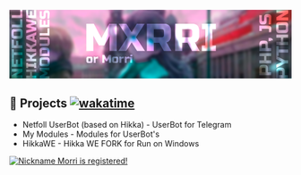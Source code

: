 ![banner](https://github.com/MXRRI/MXRRI/raw/main/me.png)

## 👾 Projects [![wakatime](https://wakatime.com/badge/user/8dcdd8d4-f146-496c-a813-256aa4b11e39.svg)](https://wakatime.com/@8dcdd8d4-f146-496c-a813-256aa4b11e39)
- Netfoll UserBot (based on Hikka) - UserBot for Telegram
- My Modules - Modules for UserBot's
- HikkaWE - Hikka WE FORK for Run on Windows

<a href="https://mynickname.com/id568611"><img src="https://mynickname.com/img.php?nick=Morri&sert=2&text=t4" alt="Nickname Morri is registered!" border="0" /></a>
